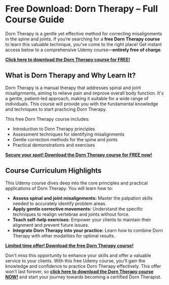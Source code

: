 # Free Download: Dorn Therapy – Full Course Guide

Dorn Therapy is a gentle yet effective method for correcting misalignments in the spine and joints. If you’re searching for a **free Dorn Therapy course** to learn this valuable technique, you've come to the right place! Get instant access below to a comprehensive Udemy course—**entirely free of charge**.

[**Click here to download the Dorn Therapy course for FREE!**](https://udemywork.com/dorn-therapy)

## What is Dorn Therapy and Why Learn It?

Dorn Therapy is a manual therapy that addresses spinal and joint misalignments, aiming to relieve pain and improve overall body function. It's a gentle, patient-led approach, making it suitable for a wide range of individuals. This course will provide you with the fundamental knowledge and techniques to start practicing Dorn Therapy.

This free Dorn Therapy course includes:
*   Introduction to Dorn Therapy principles
*   Assessment techniques for identifying misalignments
*   Gentle correction methods for the spine and joints
*   Practical demonstrations and exercises

[**Secure your spot! Download the Dorn Therapy course for FREE now!**](https://udemywork.com/dorn-therapy)

## Course Curriculum Highlights

This Udemy course dives deep into the core principles and practical applications of Dorn Therapy. You will learn how to:

*   **Assess spinal and joint misalignments:** Master the palpation skills needed to accurately identify problem areas.
*   **Apply gentle corrective movements:** Understand the specific techniques to realign vertebrae and joints without force.
*   **Teach self-help exercises:** Empower your clients to maintain their alignment and prevent future issues.
*   **Integrate Dorn Therapy into your practice:** Learn how to combine Dorn Therapy with other modalities for optimal results.

[**Limited time offer! Download the free Dorn Therapy course!**](https://udemywork.com/dorn-therapy)

Don't miss this opportunity to enhance your skills and offer a valuable service to your clients. With this free Udemy course, you'll gain the knowledge and confidence to practice Dorn Therapy effectively. This offer won't last forever, so **[click here to download the Dorn Therapy course NOW!](https://udemywork.com/dorn-therapy)** and start your journey towards becoming a certified Dorn Therapist.
